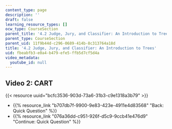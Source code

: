 ```yaml
---
content_type: page
description: ''
draft: false
learning_resource_types: []
ocw_type: CourseSection
parent_title: '4.2 Judge, Jury, and Classifier: An Introduction to Trees '
parent_type: CourseSection
parent_uid: 11f9b44d-c296-0689-414b-8c313764a18d
title: '4.2 Judge, Jury, and Classifier: An Introduction to Trees'
uid: fbeabfb3-e0a4-b479-efe5-ffb5d7cf5d4a
video_metadata:
  youtube_id: null
---
```

## Video 2: CART

{{< resource uuid="bcfc3536-903d-73a6-31b3-c9e1318a3b79" >}}

- {{% resource_link "b707db7f-9900-9e83-423e-4911e4d83568" "Back: Quick Question" %}}
- {{% resource_link "076a36dd-c951-926f-d5c9-9ccb41e476d9" "Continue: Quick Question" %}}